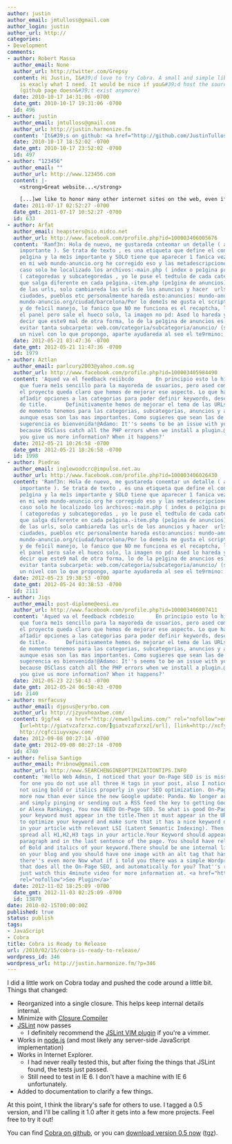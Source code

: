```yaml
---
author: justin
author_email: jmtulloss@gmail.com
author_login: justin
author_url: http://
categories:
- Development
comments:
- author: Robert Massa
  author_email: None
  author_url: http://twitter.com/Grepsy
  content: Hi Justin, I&#39;d love to try Cobra. A small and simple library like this
    is exacly what I need. It would be nice if you&#39;d host the source somewhere.
    (github page doesn&#39;t exist anymore)
  date: 2010-10-17 14:31:06 -0700
  date_gmt: 2010-10-17 19:31:06 -0700
  id: 496
- author: justin
  author_email: jmtulloss@gmail.com
  author_url: http://justin.harmonize.fm
  content: 'It&#39;s on github: <a href="http://github.com/JustinTulloss/cobra" rel="nofollow">http://github.com/JustinTulloss/cobra</a>'
  date: 2010-10-17 18:52:02 -0700
  date_gmt: 2010-10-17 23:52:02 -0700
  id: 497
- author: "123456"
  author_email: ""
  author_url: http://www.123456.com
  content: |-
    <strong>Great website...</strong>

    [...]we like to honor many other internet sites on the web, even if they aren’t linked to us, by linking to them. Under are some webpages worth checking out[...]…...
  date: 2011-07-17 02:52:27 -0700
  date_gmt: 2011-07-17 10:52:27 -0700
  id: 633
- author: Arfat
  author_email: heapsters@sio.midco.net
  author_url: http://www.facebook.com/profile.php?id=100003406005676
  content: 'Ramf3n: Hola de nuevo, me gustareda cnteomar un detalle ( a mi entender
    importante ). Se trata de texto , es una etiqueta que define el contenido de la
    pe1gina y la me1s importante y SOLO tiene que aparecer 1 fanica vez por pe1gina,
    en mi web mundo-anuncio.org he corregido eso y las metadescripciones, en este
    caso solo he localizado los archivos:-main.php ( index o pe1gina principal )-search.php
    ( categoredas y subcategoredas , yo le puse el tedtulo de cada categoreda para
    que salga diferente en cada pe1gina.-item.php (pe1gina de anuncios)En el tema
    de las urls, solo cambiareda las urls de los anuncios y hacer  urls amigables  las
    ciudades, pueblos etc personalmente hareda esto:anuncios: mundo-anuncio.org/anuncios/texto.htmlciudad:
    mundo-anuncio.org/ciudad/barcelona/Por lo deme1s me gusta el script, poco peso
    y de fe1cil manejo, lo fanico que NO me funciona es el recaptcha, lo activo en
    el panel pero sale el hueco solo, la imagen no pd: Ased lo hareda yo, no quiere
    decir que este9 mal de otra forma, lo de la pe1gina de anuncios es me1s bien para
    evitar tanta subcarpeta: web.com/categoria/subcategoria/anuncio/ (se podreda reducir
    un nivel con lo que propongo, aparte ayudareda al seo el te9rmino: /anuncios/anuncio.htmlSaludos!'
  date: 2012-05-21 03:47:36 -0700
  date_gmt: 2012-05-21 11:47:36 -0700
  id: 1979
- author: Aztlan
  author_email: parlcury2003@yahoo.com.sg
  author_url: http://www.facebook.com/profile.php?id=100003405984490
  content: 'Aqued va el feedback reiibcdo       En principio esto lo hicimos para
    que fuera me1s sencillo para la mayoreda de usuarios, pero ased como va avanzando
    el proyecto queda claro que hemos de mejorar ese aspecto. Lo que haremos sere1
    af1adir opciones a las categorias para poder definir keywords, description y formato
    de title.      Definitivamente hemos de mejorar el tema de las URLs semanticas,
    de momento tenemos para las categorias, subcategorias, anuncios y algunas mas
    aunque esas son las mas importantes. Como sugieres que sean las de poblaciones?    Cualquier
    sugerencia es bienvenida!@Adamo: It''s seems to be an issue with your PHP installation
    because OSClass catch all the PHP errors when we install a plugin.@Dmitry: Can
    you give us more information? When it happens?'
  date: 2012-05-21 10:26:58 -0700
  date_gmt: 2012-05-21 18:26:58 -0700
  id: 1998
- author: Piedras
  author_email: inglewoodcrc@impulse.net.au
  author_url: http://www.facebook.com/profile.php?id=100003406026430
  content: 'Ramf3n: Hola de nuevo, me gustareda conemtar un detalle ( a mi entender
    importante ). Se trata de texto , es una etiqueta que define el contenido de la
    pe1gina y la me1s importante y SOLO tiene que aparecer 1 fanica vez por pe1gina,
    en mi web mundo-anuncio.org he corregido eso y las metadescripciones, en este
    caso solo he localizado los archivos:-main.php ( index o pe1gina principal )-search.php
    ( categoredas y subcategoredas , yo le puse el tedtulo de cada categoreda para
    que salga diferente en cada pe1gina.-item.php (pe1gina de anuncios)En el tema
    de las urls, solo cambiareda las urls de los anuncios y hacer  urls amigables  las
    ciudades, pueblos etc personalmente hareda esto:anuncios: mundo-anuncio.org/anuncios/texto.htmlciudad:
    mundo-anuncio.org/ciudad/barcelona/Por lo deme1s me gusta el script, poco peso
    y de fe1cil manejo, lo fanico que NO me funciona es el recaptcha, lo activo en
    el panel pero sale el hueco solo, la imagen no pd: Ased lo hareda yo, no quiere
    decir que este9 mal de otra forma, lo de la pe1gina de anuncios es me1s bien para
    evitar tanta subcarpeta: web.com/categoria/subcategoria/anuncio/ (se podreda reducir
    un nivel con lo que propongo, aparte ayudareda al seo el te9rmino: /anuncios/anuncio.htmlSaludos!'
  date: 2012-05-23 19:38:53 -0700
  date_gmt: 2012-05-24 03:38:53 -0700
  id: 2111
- author: Jigs
  author_email: post-diplome@eesi.eu
  author_url: http://www.facebook.com/profile.php?id=100003406007411
  content: 'Aqued va el feedback rcbdeiio       En principio esto lo hicimos para
    que fuera me1s sencillo para la mayoreda de usuarios, pero ased como va avanzando
    el proyecto queda claro que hemos de mejorar ese aspecto. Lo que haremos sere1
    af1adir opciones a las categorias para poder definir keywords, description y formato
    de title.      Definitivamente hemos de mejorar el tema de las URLs semanticas,
    de momento tenemos para las categorias, subcategorias, anuncios y algunas mas
    aunque esas son las mas importantes. Como sugieres que sean las de poblaciones?    Cualquier
    sugerencia es bienvenida!@Adamo: It''s seems to be an issue with your PHP installation
    because OSClass catch all the PHP errors when we install a plugin.@Dmitry: Can
    you give us more information? When it happens?'
  date: 2012-05-23 22:50:43 -0700
  date_gmt: 2012-05-24 06:50:43 -0700
  id: 2140
- author: msrfacusy
  author_email: djpsus@eryrbo.com
  author_url: http://jzyuvhoaxbwe.com/
  content: 9jgfx4  <a href="http://emwellpwlims.com/" rel="nofollow">emwellpwlims</a>,
    [url=http://giatvzafzrxz.com/]giatvzafzrxz[/url], [link=http://xcfyyfcszybf.com/]xcfyyfcszybf[/link],
    http://cgfciiuyvxpw.com/
  date: 2012-09-08 00:27:14 -0700
  date_gmt: 2012-09-08 08:27:14 -0700
  id: 4740
- author: Felisa Santigo
  author_email: Pribnow@gmail.com
  author_url: http://www.SEARCHENGINEOPTIMIZATIONTIPS.INFO
  content: 'Hello Web Admin, I noticed that your On-Page SEO is is missing a few factors,
    for one you do not use all three H tags in your post, also I notice that you are
    not using bold or italics properly in your SEO optimization. On-Page SEO means
    more now than ever since the new Google update: Panda. No longer are backlinks
    and simply pinging or sending out a RSS feed the key to getting Google PageRank
    or Alexa Rankings, You now NEED On-Page SEO. So what is good On-Page SEO?First
    your keyword must appear in the title.Then it must appear in the URL.You have
    to optimize your keyword and make sure that it has a nice keyword density of 3-5%
    in your article with relevant LSI (Latent Semantic Indexing). Then you should
    spread all H1,H2,H3 tags in your article.Your Keyword should appear in your first
    paragraph and in the last sentence of the page. You should have relevant usage
    of Bold and italics of your keyword.There should be one internal link to a page
    on your blog and you should have one image with an alt tag that has your keyword....wait
    there''s even more Now what if i told you there was a simple Wordpress plugin
    that does all the On-Page SEO, and automatically for you? That''s right AUTOMATICALLY,
    just watch this 4minute video for more information at. <a href="http://www.SEARCHENGINEOPTIMIZATIONTIPS.INFO"
    rel="nofollow">Seo Plugin</a>'
  date: 2012-11-02 18:25:09 -0700
  date_gmt: 2012-11-03 02:25:09 -0700
  id: 13870
date: 2010-02-15T00:00:00Z
published: true
status: publish
tags:
- JavaScript
- Cobra
title: Cobra is Ready to Release
url: /2010/02/15/cobra-is-ready-to-release/
wordpress_id: 346
wordpress_url: http://justin.harmonize.fm/?p=346
---
```


I did a little work on Cobra today and pushed the code around a little bit. Things that changed:
<ul>
	<li>Reorganized into a single closure. This helps keep internal details internal.</li>
	<li>Minimize with <a href="http://code.google.com/closure/compiler/" target="_blank">Closure Compiler</a></li>
	<li><a href="http://www.jslint.com/" target="_blank">JSLint</a> now passes
<ul>
	<li>I definitely recommend the <a href="http://github.com/hallettj/jslint.vim" target="_blank">JSLint VIM plugin</a> if you're a vimmer.</li>
</ul>
</li>
	<li>Works in <a href="http://nodejs.org/" target="_blank">node.js</a> (and most likely any server-side JavaScript implementation)</li>
	<li>Works in Internet Explorer.
<ul>
	<li>I had never really tested this, but after fixing the things that JSLint found, the tests just passed.</li>
	<li>Still need to test in IE 6. I don't have a machine with IE 6 unfortunately.</li>
</ul>
</li>
	<li>Added to documentation to clarify a few things.</li>
</ul>
At this point, I think the library's safe for others to use. I tagged a 0.5 version, and I'll be calling it 1.0 after it gets into a few more projects. Feel free to try it out!

You can find <a href="http://github.com/jmtulloss/cobra">Cobra on github</a>, or you can <a href="http://github.com/jmtulloss/cobra/zipball/0.5">download version 0.5 now</a> (<a href="http://github.com/jmtulloss/cobra/tarball/0.5">tgz</a>).
